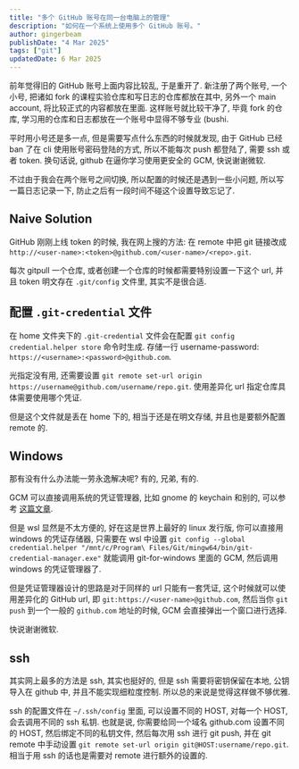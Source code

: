 ```yaml
---
title: "多个 GitHub 账号在同一台电脑上的管理"
description: "如何在一个系统上使用多个 GitHub 账号。"
author: gingerbeam
publishDate: "4 Mar 2025"
tags: ["git"]
updatedDate: 6 Mar 2025
---
```


前年觉得旧的 GitHub 账号上面内容比较乱, 于是重开了. 新注册了两个账号, 一个小号, 把诸如 fork 的课程实验仓库和写日志的仓库都放在其中, 另外一个 main account, 将比较正式的内容都放在里面. 这样账号就比较干净了, 毕竟 fork 的仓库, 学习用的仓库和日志都放在一个账号中显得不够专业 (bushi.

平时用小号还是多一点, 但是需要写点什么东西的时候就发现, 由于 GitHub 已经 ban 了在 cli 使用账号密码登陆的方式, 所以不能每次 push 都登陆了, 需要 ssh 或者 token. 换句话说, github 在逼你学习使用更安全的 GCM, 快说谢谢微软.

不过由于我会在两个账号之间切换, 所以配置的时候还是遇到一些小问题, 所以写一篇日志记录一下, 防止之后有一段时间不碰这个设置导致忘记了.

## Naive Solution

GitHub 刚刚上线 token 的时候, 我在网上搜的方法: 在 remote 中把 git 链接改成 `http://<user-name>:<token>@github.com/<user-name>/<repo>.git`.

每次 gitpull 一个仓库, 或者创建一个仓库的时候都需要特别设置一下这个 url, 并且 token 明文存在 `.git/config` 文件里, 其实不是很合适.

## 配置 `.git-credential` 文件

在 home 文件夹下的 `.git-credential` 文件会在配置 `git config credential.helper store` 命令时生成. 存储一行 username-password: `https://<username>:<password>@github.com`.

光指定没有用, 还需要设置 `git remote set-url origin https://username@github.com/username/repo.git`. 使用差异化 url 指定仓库具体需要使用哪个凭证.

但是这个文件就是丢在 home 下的, 相当于还是在明文存储, 并且也是要额外配置 remote 的.

## Windows

那有没有什么办法能一劳永逸解决呢? 有的, 兄弟, 有的.

GCM 可以直接调用系统的凭证管理器, 比如 gnome 的 keychain 和别的, 可以参考 [这篇文章](https://www.cnblogs.com/apocelipes/p/14491762.html).

但是 wsl 显然是不太方便的, 好在这是世界上最好的 linux 发行版, 你可以直接用 windows 的凭证存储器, 只需要在 wsl 中设置 `git config --global credential.helper "/mnt/c/Program\ Files/Git/mingw64/bin/git-credential-manager.exe"` 就能调用 git-for-windows 里面的 GCM, 然后调用 windows 的凭证管理器了.

但是凭证管理器设计的思路是对于同样的 url 只能有一套凭证, 这个时候就可以使用差异化的 GitHub url, 即 `git:https://<user-name>@github.com`, 然后当你 `git push` 到一个一般的 `github.com` 地址的时候, GCM 会直接弹出一个窗口进行选择.

快说谢谢微软.

## ssh

其实网上最多的方法是 ssh, 其实也挺好的, 但是 ssh 需要将密钥保留在本地, 公钥导入在 github 中, 并且不能实现细粒度控制. 所以总的来说是觉得这样做不够优雅.

ssh 的配置文件在 `~/.ssh/config` 里面, 可以设置不同的 HOST, 对每一个 HOST, 会去调用不同的 ssh 私钥. 也就是说, 你需要给同一个域名 github.com 设置不同的 HOST, 然后绑定不同的私钥文件, 然后每次用 ssh 进行 git push, 并在 git remote 中手动设置 `git remote set-url origin git@HOST:username/repo.git`. 相当于用 ssh 的话也是需要对 remote 进行额外的设置的.
